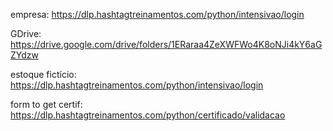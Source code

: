 

empresa:
https://dlp.hashtagtreinamentos.com/python/intensivao/login

GDrive: 
https://drive.google.com/drive/folders/1ERaraa4ZeXWFWo4K8oNJi4kY6aGZYdzw

estoque fictício: 
https://dlp.hashtagtreinamentos.com/python/intensivao/login

form to get certif: 
https://dlp.hashtagtreinamentos.com/python/certificado/validacao